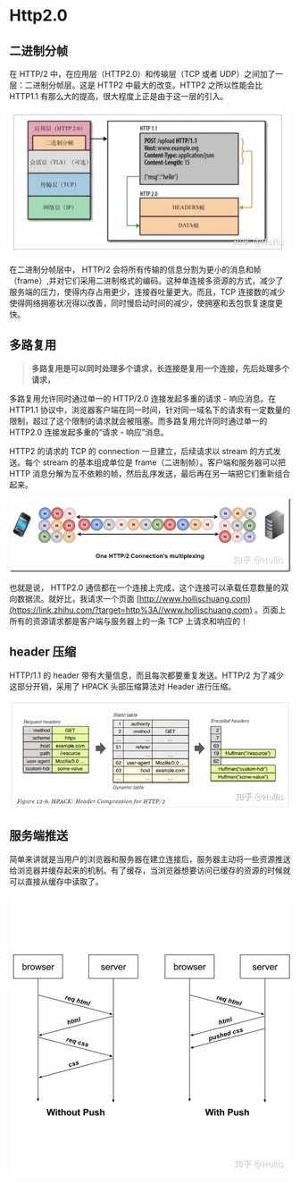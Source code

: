 # Http2.0

## **二进制分帧**

在 HTTP/2 中，在应用层（HTTP2.0）和传输层（TCP 或者 UDP）之间加了一层：二进制分帧层。这是 HTTP2 中最大的改变。HTTP2 之所以性能会比 HTTP1.1 有那么大的提高，很大程度上正是由于这一层的引入。

![img](image/v2-7f841b7c9a733904756788d567244722_1440w.jpg)

在二进制分帧层中， HTTP/2 会将所有传输的信息分割为更小的消息和帧（frame）,并对它们采用二进制格式的编码。这种单连接多资源的方式，减少了服务端的压力，使得内存占用更少，连接吞吐量更大。而且，TCP 连接数的减少使得网络拥塞状况得以改善，同时慢启动时间的减少，使拥塞和丢包恢复速度更快。

## 多路复用

> **多路复用是可以同时处理多个请求，长连接是复用一个连接，先后处理多个请求，**

多路复用允许同时通过单一的 HTTP/2.0 连接发起多重的请求 - 响应消息。在 HTTP1.1 协议中，浏览器客户端在同一时间，针对同一域名下的请求有一定数量的限制，超过了这个限制的请求就会被阻塞。而多路复用允许同时通过单一的 HTTP2.0 连接发起多重的“请求 - 响应”消息。

HTTP2 的请求的 TCP 的 connection 一旦建立，后续请求以 stream 的方式发送。每个 stream 的基本组成单位是 frame（二进制帧）。客户端和服务器可以把 HTTP 消息分解为互不依赖的帧，然后乱序发送，最后再在另一端把它们重新组合起来。

![img](image/v2-c587c67e8811aea1cab867b80d84460d_1440w.jpg)

也就是说， HTTP2.0 通信都在一个连接上完成，这个连接可以承载任意数量的双向数据流。就好比，我请求一个页面 [http://www.hollischuang.com](https://link.zhihu.com/?target=http%3A//www.hollischuang.com) 。页面上所有的资源请求都是客户端与服务器上的一条 TCP 上请求和响应的！

## **header 压缩**

HTTP/1.1 的 header 带有大量信息，而且每次都要重复发送。HTTP/2 为了减少这部分开销，采用了 HPACK 头部压缩算法对 Header 进行压缩。

![img](image/v2-49eb023bd93fe6343f0c896b3de038cf_1440w.jpg)

## **服务端推送**

简单来讲就是当用户的浏览器和服务器在建立连接后，服务器主动将一些资源推送给浏览器并缓存起来的机制。有了缓存，当浏览器想要访问已缓存的资源的时候就可以直接从缓存中读取了。

![img](image/v2-9f97f2c92ddc3d56564642d6447d23d1_1440w.jpg)
